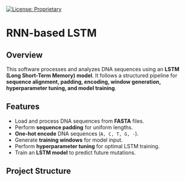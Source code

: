 [![License: Proprietary](https://img.shields.io/badge/License-Proprietary-red.svg)](#)

# RNN-based LSTM

## Overview
This software processes and analyzes DNA sequences using an **LSTM (Long Short-Term Memory) model**.
It follows a structured pipeline for **sequence alignment, padding, encoding, window generation, hyperparameter tuning, and model training**.

## Features
- Load and process DNA sequences from **FASTA** files.
- Perform **sequence padding** for uniform lengths.
- **One-hot encode** DNA sequences (`A, C, T, G, -`).
- Generate **training windows** for model input.
- Perform **hyperparameter tuning** for optimal LSTM training.
- Train an **LSTM model** to predict future mutations.

## Project Structure
